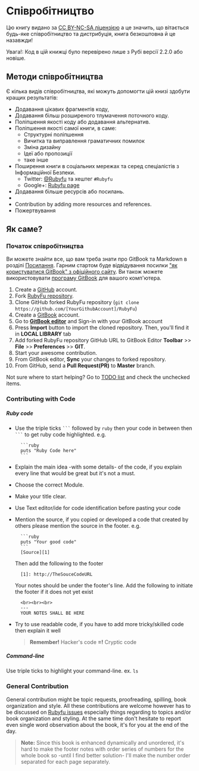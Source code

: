 # Співробітництво
Цю книгу видано за [CC BY-NC-SA ліцензією][0] а це значить, що вітається будь-яке співробітництво та дистрибуція, книга безкоштовна й це назавжди!

Увага!: Код в цій книжці було перевірено лише з Рубі версії 2.2.0 або новіше.

## Методи співробітництва
Є кілька видів співробітництва, які можуть допомогти цій книзі здобути кращих результатів: 

* Додавання цікавих фрагментів коду,
* Додавання більш розширеного тлумачення поточного коду.
* Поліпшення якості коду або додавання альтернатив.
* Поліпшення якості самої книги, в саме:
    * Структурні поліпшення
    * Вичитка та виправлення граматичних помилок
    * Зміна дизайну
    * Ідеї або пропозиції
    * таке інше
* Поширення книги в соціальних мережах та серед спеціалістів з Інформаційної Безпеки.
    * Twitter: [@Rubyfu][8] та хештег `#Rubyfu`
    * Google+: [Rubyfu page][9]
* Додавання більше ресурсів або посилань.
* 
* Contribution by adding more resources and references.
* Пожертвування


## Як саме?

### Початок співробітництва
Ви можете знайти все, що вам треба знати про GitBook та Markdown в розділі [Посилання][1]. Гарним стартом буде відвідування посилки ["як користуватися GitBook" з офіційного сайту][2]. Ви також можете використовувати [програму GitBook][3] для вашого комп'ютера.

1. Create a [GitHub][5] account.
2. Fork [RubyFu repository][4].
3. Clone GitHub forked RubyFu repository (`git clone https://github.com/[YourGithubAccount]/RubyFu`) 
4. Create a [GitBook][6] account.
4. Go to [**GitBook editor**][3] and Sign-in with your GitBook account
5. Press **Import** button to import the cloned repository. Then, you'll find it in **LOCAL LIBRARY** tab
3. Add forked RubyFu repository GitHub URL to GitBook Editor **Toolbar** >> **File** >> **Preferences** >> **GIT**.
4. Start your awesome contribution.
5. From GitBook editor, **Sync** your changes to forked repository.
6. From GitHub, send a **Pull Request(PR)** to **Master** branch.

Not sure where to start helping? Go to [TODO list](contributors/todo.md) and check the unchecked items.

### Contributing with Code

##### Ruby code
* Use the triple ticks ` ``` `  followed by `ruby` then your code in between then ` ``` ` to get ruby code highlighted. e.g.

        ```ruby
        puts "Ruby Code here"
        ```
* Explain the main idea -with some details- of the code, if you explain every line that would be great but it's not a must.
* Choose the correct Module.
* Make your title clear.
* Use Text editor/ide for code identification before pasting your code
* Mention the source, if you copied or developed a code that created by others please mention the source in the footer. e.g.

        ```ruby
        puts "Your good code"
        ```
        [Source][1]
    Then add the following to the footer

        [1]: http://TheSouceCodeURL

    Your notes should be under the footer's line. Add the following to initiate the footer if it does not yet exist

        <br><br><br>
        ---
        YOUR NOTES SHALL BE HERE

* Try to use readable code, if you have to add more tricky/skilled code then explain it well
    > **Remember!** Hacker's code **=!** Cryptic code


##### Command-line
Use triple ticks to highlight your command-line. ex. 
    ```
    ls
    ``` 


### General Contribution
General contribution might be topic requests, proofreading, spilling, book organization and style. All these contributions are welcome however has to be discussed on [Rubyfu issues][7] especially things regarding to topics and/or book organization and styling. At the same time don't hesitate to report even single word observation about the book, it's for you at the end of the day.


> **Note:** Since this book is enhanced dynamically and unordered, it's hard to make the footer notes with order series of numbers for the whole book so -until I find better solution- I'll make the number order separated for each page separately. 


<br><br><br>
---
[0]: https://creativecommons.org/licenses/by-nc-sa/3.0/
[1]: references/README.md
[2]: https://github.com/GitbookIO/gitbook
[3]: https://www.gitbook.com/editor
[4]: https://github.com/rubyfu/RubyFu
[5]: https://github.com
[6]: http://gitbook.com
[7]: https://github.com/rubyfu/RubyFu/issues
[8]: https://twitter.com/Rubyfu
[9]: https://plus.google.com/114358908164154763697




